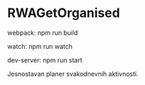 # RWAGetOrganised

webpack: npm run build

watch: npm run watch

dev-server: npm run start

Jesnostavan planer svakodnevnih aktivnosti. 
